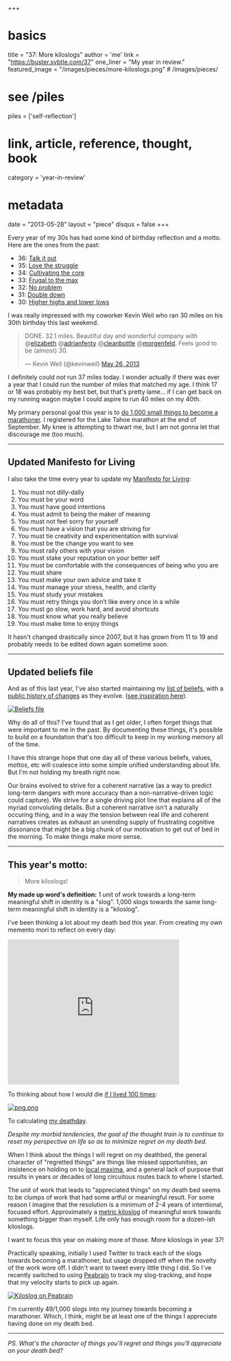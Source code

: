 +++
# basics
title     		 = "37: More kiloslogs"
author    		 = 'me'
link      		 = "https://buster.svbtle.com/37"
one_liner 		 = "My year in review."
featured_image = "/images/pieces/more-kiloslogs.png" # /images/pieces/

# see /piles
piles     		 = ['self-reflection']

# link, article, reference, thought, book
category  		 = 'year-in-review' 

# metadata
date      		 = "2013-05-28"
layout    		 = "piece"
disqus    		 = false
+++

Every year of my 30s has had some kind of birthday reflection and a motto. Here are the ones from the past:

* 36: [Talk it out](http://bustr.me/post/23934784635/on-being-36)
* 35: [Love the struggle](http://bustr.me/post/5929491429/on-being-35)
* 34: [Cultivating the core](http://enjoymentland.com/2010/05/28/turning-34-cultivating-the-core/)
* 33: [Frugal to the max](http://enjoymentland.com/2009/05/28/turning-33-frugal-to-the-max/)
* 32: [No problem](http://busterbenson.livejournal.com/204717.html)
* 31: [Double down](http://busterbenson.livejournal.com/120184.html)
* 30: [Higher highs and lower lows](http://busterbenson.livejournal.com/85489.html)

I was really impressed with my coworker Kevin Weil who ran 30 miles on his 30th birthday this last weekend.

<blockquote class="twitter-tweet"><p>DONE. 32.1 miles. Beautiful day and wonderful company with @<a href="https://twitter.com/elizabeth">elizabeth</a> @<a href="https://twitter.com/adrianfenty">adrianfenty</a> @<a href="https://twitter.com/cleanbottle">cleanbottle</a> @<a href="https://twitter.com/morgenfeld">morgenfeld</a>. Feels good to be (almost) 30.</p>&mdash; Kevin Weil (@kevinweil) <a href="https://twitter.com/kevinweil/status/338755373576093696">May 26, 2013</a></blockquote>
<script async src="//platform.twitter.com/widgets.js" charset="utf-8"></script>

I definitely could *not* run 37 miles today. I wonder actually if there was ever a year that I could run the number of miles that matched my age.  I think 17 or 18 was probably my best bet, but that's pretty lame... if I can get back on my running wagon maybe I could aspire to run 40 miles on my 40th.

My primary personal goal this year is to [do 1,000 small things to become a marathoner](http://buster.svbtle.com/1000-small-things). I registered for the Lake Tahoe marathon at the end of September. My knee is attempting to thwart me, but I am not gonna let that discourage me (too much).

-----

## Updated Manifesto for Living

I also take the time every year to update my [Manifesto for Living](https://github.com/busterbenson/public/blob/master/Manifesto.md):

1. You must not dilly-dally
2. You must be your word
3. You must have good intentions
4. You must admit to being the maker of meaning
5. You must not feel sorry for yourself
6. You must have a vision that you are striving for
7. You must tie creativity and experimentation with survival
8. You must be the change you want to see
9. You must rally others with your vision
10. You must stake your reputation on your better self
11. You must be comfortable with the consequences of being who you are
12. You must share
13. You must make your own advice and take it
14. You must manage your stress, health, and clarity
15. You must study your mistakes
16. You must retry things you don’t like every once in a while
17. You must go slow, work hard, and avoid shortcuts
18. You must know what you really believe
19. You must make time to enjoy things

It hasn't changed drastically since 2007, but it has grown from 11 to 19 and probably needs to be edited down again sometime soon.

-----

## Updated beliefs file

And as of this last year, I've also started maintaining my [list of beliefs](https://github.com/busterbenson/public/blob/master/Beliefs.md), with a [public history of changes](https://github.com/busterbenson/public/commits/master/Beliefs.md) as they evolve. ([see inspiration here](http://buster.svbtle.com/codex-vitae)).

[![Beliefs file](https://svbtleusercontent.com/buster_24654376435878_small.png)](https://github.com/busterbenson/public/blob/master/Beliefs.md)

Why do all of this?  I've found that as I get older, I often forget things that were important to me in the past. By documenting these things, it's possible to build on a foundation that's too difficult to keep in my working memory all of the time. 

I have this strange hope that one day all of these various beliefs, values, mottos, etc will coalesce into some simple unified understanding about life. But I'm not holding my breath right now.

Our brains evolved to strive for a coherent narrative (as a way to predict long-term dangers with more accuracy than a non-narrative-driven logic could capture). We strive for a single driving plot line that explains all of the myriad convoluting details. But a coherent narrative isn't a naturally occuring thing, and in a way the tension between real life and coherent narratives creates as exhaust an unending supply of frustrating cognitive dissonance that might be a big chunk of our motivation to get out of bed in the morning. To make things make more sense.

-----

## This year's motto: 

> More kiloslogs!

**My made up word's definition:** 1 unit of work towards a long-term meaningful shift in identity is a "slog". 1,000 slogs towards the same long-term meaningful shift in identity is a "kiloslog". 

I've been thinking a lot about my death bed this year. From creating my own memento mori to reflect on every day:

<iframe src="https://www.haikudeck.com/e/u9qVHcR7Ts" width="400" height="338" frameborder="0" marginheight="0" marginwidth="0"></iframe>

To thinking about how I would die [if I lived 100 times](https://medium.com/self-knowledge-through-numbers/806222d3d4e):

[![png.png](https://svbtleusercontent.com/buster_24654294509346_small.png)](https://medium.com/self-knowledge-through-numbers/806222d3d4e)

To calculating [my deathday](http://buster.svbtle.com/deathday).

*Despite my morbid tendencies, the goal of the thought train is to continue to reset my perspective on life so as to minimize regret on my death bed.*

When I think about the things I will regret on my deathbed, the general character of "regretted things" are things like missed opportunities, an insistence on holding on to [local maxima](http://www.90percentofeverything.com/2011/01/06/local-maxima-and-the-perils-of-data-driven-design/), and a general lack of purpose that results in years or decades of long circuitous routes back to where I started.

The unit of work that leads to "appreciated things" on my death bed seems to be clumps of work that had some artful or meaningful result. For some reason I imagine that the resolution is a minimum of 2-4 years of intentional, focused effort. Approximately a [metric kiloslog](https://medium.com/better-humans/52167e196771) of meaningful work towards something bigger than myself.  Life only has enough room for a dozen-ish kiloslogs. 

I want to focus this year on making more of those. More kiloslogs in year 37!

Practically speaking, initially I used Twitter to track each of the slogs towards becoming a marathoner, but usage dropped off when the novelty of the work wore off. I didn't want to tweet every little thing I did. So I've recently switched to using [Peabrain](http://peabrain.co) to track my slog-tracking, and hope that my velocity starts to pick up again.

[![Kiloslog on Peabrain](https://svbtleusercontent.com/buster_24654699857880_small.png)](http://peabrain.co)

I'm currently 49/1,000 slogs into my journey towards becoming a marathoner. Which, I think, might be at least one of the things I appreciate having done on my death bed.

----- 

*PS. What's the character of things you'll regret and things you'll appreciate on your death bed?*